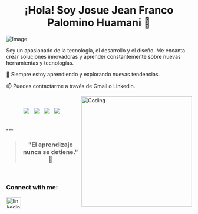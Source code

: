 <h1 align="center">¡Hola! Soy Josue Jean Franco Palomino Huamani 👋 </h1>

![Image](https://d2a5isokysfowx.cloudfront.net/wp-content/uploads/2022/03/que-se-necesita-estudiar-para-ser-programador-scaled.jpg)

Soy un apasionado de la tecnología, el desarrollo y el diseño. Me encanta crear soluciones innovadoras y aprender constantemente sobre nuevas herramientas y tecnologías.

🌱 Siempre estoy aprendiendo y explorando nuevas tendencias.

📫 Puedes contactarme a través de Gmail o Linkedin.

<img align="right" alt="Coding" width="300" src="https://i.pinimg.com/originals/81/17/8b/81178b47a8598f0c81c4799f2cdd4057.gif">

<br>
<p align='center'>
<img src="https://img.shields.io/badge/python-3670A0?style=for-the-badge&logo=python&logoColor=ffdd54">&nbsp;&nbsp;
<img src="https://img.shields.io/badge/html5-%23E34F26.svg?style=for-the-badge&logo=html5&logoColor=white">&nbsp;&nbsp;
<img src="https://img.shields.io/badge/css3-%231572B6.svg?style=for-the-badge&logo=css3&logoColor=white">&nbsp;&nbsp;
<img src="https://img.shields.io/badge/javascript-%23323330.svg?style=for-the-badge&logo=javascript&logoColor=%23F7DF1E">&nbsp;&nbsp;
</p>
<br>
---

> <h3 align="center"> "El aprendizaje nunca se detiene." 🚀 </h3>

<br>
<h3 align="left">Connect with me:</h3>
<p align="left">
<a href="https://www.linkedin.com/in/josue-jean-franco-palomino-huamani-414072285/" target="blank"><img align="center" src="https://raw.githubusercontent.com/rahuldkjain/github-profile-readme-generator/master/src/images/icons/Social/linked-in-alt.svg" alt="linkedin" height="30" width="40" /></a>
</p>
